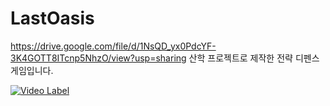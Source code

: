 # LastOasis

https://drive.google.com/file/d/1NsQD_yx0PdcYF-3K4GOTT8ITcnp5NhzO/view?usp=sharing
산학 프로젝트로 제작한 전략 디펜스 게임입니다.

[![Video Label](http://img.youtube.com/vi/https:/U4MYFB8k848/1.jpg)](https://youtu.be/U4MYFB8k848)
